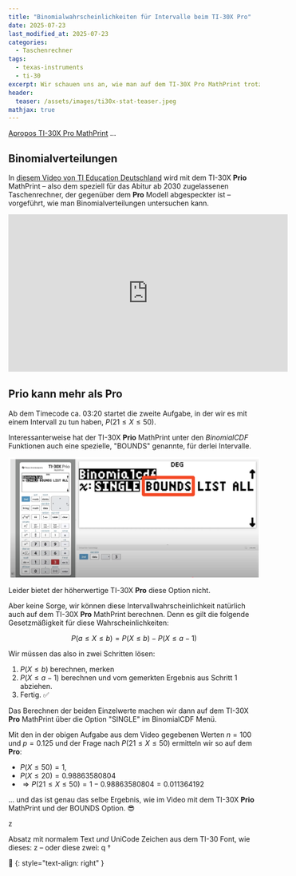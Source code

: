 ```yaml
---
title: "Binomialwahrscheinlichkeiten für Intervalle beim TI-30X Pro"
date: 2025-07-23
last_modified_at: 2025-07-23
categories:
  - Taschenrechner
tags:
  - texas-instruments
  - ti-30
excerpt: Wir schauen uns an, wie man auf dem TI-30X Pro MathPrint trotz fehlender Funktion Binomialwahrscheinlichkeiten für Intervalle bestimmen kann.
header:
  teaser: /assets/images/ti30x-stat-teaser.jpeg
mathjax: true
---
```


[Apropos TI-30X Pro MathPrint][ti30post] ...

## Binomialverteilungen

In [diesem Video von TI Education Deutschland][video] wird mit dem TI-30X **Prio** MathPrint – also dem speziell für das Abitur ab 2030 zugelassenen Taschenrechner, der gegenüber dem **Pro** Modell abgespeckter ist – vorgeführt, wie man Binomialverteilungen untersuchen kann.

<iframe width="560" height="315" src="https://www.youtube-nocookie.com/embed/8f0oIPGMaU0?si=82x77y0xGmrQAB-Y" title="YouTube video player" frameborder="0" allow="accelerometer; autoplay; clipboard-write; encrypted-media; gyroscope; picture-in-picture; web-share" referrerpolicy="strict-origin-when-cross-origin" allowfullscreen></iframe>

## Prio kann mehr als Pro

Ab dem Timecode ca. 03:20 startet die zweite Aufgabe, in der wir es mit einem Intervall zu tun haben, $P(21 \le X \le 50)$.

Interessanterweise hat der TI-30X **Prio** MathPrint unter den *BinomialCDF* Funktionen auch eine spezielle, "BOUNDS" genannte, für derlei Intervalle.

![Screenshot TI-30X Prio](/assets/images/ti30xprio-bounds.png)

Leider bietet der höherwertige TI-30X **Pro** diese Option nicht.

Aber keine Sorge, wir können diese Intervallwahrscheinlichkeit natürlich auch auf dem TI-30X **Pro** MathPrint berechnen. Denn es gilt die folgende Gesetzmäßigkeit für diese Wahrscheinlichkeiten:

$$
P(a \le X \le b) = P(X \le b) - P(X \le a-1)
$$

Wir müssen das also in zwei Schritten lösen:

1. $P(X \le b)$ berechnen, merken
2. $P(X \le a-1)$ berechnen und vom gemerkten Ergebnis aus Schritt 1 abziehen.
3. Fertig. ✅

Das Berechnen der beiden Einzelwerte machen wir dann auf dem TI-30X **Pro** MathPrint über die Option "SINGLE" im BinomialCDF Menü.

Mit den in der obigen Aufgabe aus dem Video gegebenen Werten $n=100$ und $p=0.125$ und der Frage nach $P(21 \le X \le 50)$ ermitteln wir so auf dem **Pro**:

* $P(X \le 50)=1$,
* $P(X \le 20)=0.98863580804$
* $\Rightarrow P(21 \le X \le 50)=1-0.98863580804=0.011364192$

... und das ist genau das selbe Ergebnis, wie im Video mit dem TI-30X **Prio** MathPrint und der BOUNDS Option. 😎

<span class="ti30font">&#x007a;</span>

Absatz mit normalem Text *und* UniCode Zeichen aus dem TI-30 Font, wie dieses: <span class="ti30font">&#x007a;</span> – oder diese zwei: <span class="ti30font">&#x0071; &#x2020;</span>


🔲
{: style="text-align: right" }

[ti30post]: https://blog.metawops.de/taschenrechner/Der-TI-30/
[video]: https://youtu.be/8f0oIPGMaU0?si=omhZX3qzub5Ic-p_
